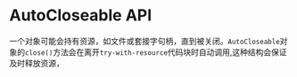 # AutoCloseable API

一个对象可能会持有资源，如文件或套接字句柄，直到被关闭。`AutoCloseable`对象的`close()`方法会在离开`try-with-resource`代码块时自动调用,这种结构会保证
及时释放资源，